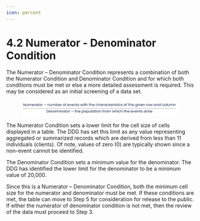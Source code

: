 ```yaml
---
icon: percent
---
```


# 4.2 Numerator - Denominator Condition

The Numerator – Denominator Condition represents a combination of both the Numerator Condition and Denominator Condition and for which both conditions must be met or else a more detailed assessment is required. This may be considered as an initial screening of a data set.

<figure><img src="../../.gitbook/assets/image (3) (1) (1) (1).png" alt=""><figcaption></figcaption></figure>

The Numerator Condition sets a lower limit for the cell size of cells displayed in a table. The DDG has set this limit as any value representing aggregated or summarized records which are derived from less than 11 individuals (clients). Of note, values of zero (0) are typically shown since a non-event cannot be identified.

The Denominator Condition sets a minimum value for the denominator. The DDG has identified the lower limit for the denominator to be a minimum value of 20,000.

Since this is a Numerator – Denominator Condition, both the minimum cell size for the numerator and denominator must be met. If these conditions are met, the table can move to Step 5 for consideration for release to the public. If either the numerator of denominator condition is not met, then the review of the data must proceed to Step 3.
